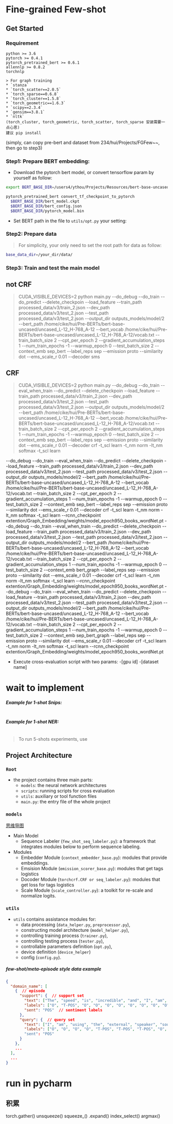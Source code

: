 
# Fine-grained Few-shot 

## Get Started

### Requirement
```
python >= 3.6
pytorch >= 0.4.1
pytorch_pretrained_bert >= 0.6.1
allennlp >= 0.8.2
torchnlp

> For graph training 
* `stanza`
* `torch_scatter==2.0.5`
* `torch_sparse==0.6.8`
* `torch_cluster==1.5.8`
* `torch_geometric==1.6.3`
* `scipy==2.3.4`
* `gensim==3.8.1`
* `nltk`
(torch_cluster, torch_geometric, torch_scatter, torch_sparse 安装需要一点心思)  
建议 pip install 
```  


(simply, can copy pre-bert and dataset from 234/hui/Projects/FGFew~~, then go to step3)  

### Step1: Prepare BERT embedding:
- Download the pytorch bert model, or convert tensorflow param by yourself as follow:
```bash
export BERT_BASE_DIR=/users4/ythou/Projects/Resources/bert-base-uncased/uncased_L-12_H-768_A-12/

pytorch_pretrained_bert convert_tf_checkpoint_to_pytorch
  $BERT_BASE_DIR/bert_model.ckpt
  $BERT_BASE_DIR/bert_config.json
  $BERT_BASE_DIR/pytorch_model.bin
```
- Set BERT path in the file to `utils/opt.py` your setting:


### Step2: Prepare data

> For simplicity, your only need to set the root path for data as follow:
```bash
base_data_dir=/your_dir/data/
```

### Step3: Train and test the main model

## not CRF
> CUDA_VISIBLE_DEVICES=2 python main.py --do_debug --do_train --do_predict --delete_checkpoin --load_feature --train_path processed_data/v3/train_2.json --dev_path processed_data/v3/test_2.json --test_path processed_data/v3/test_2.json --output_dir outputs_models/model/2 --bert_path /home/cike/hui/Pre-BERTs/bert-base-uncased/uncased_L-12_H-768_A-12 --bert_vocab /home/cike/hui/Pre-BERTs/bert-base-uncased/uncased_L-12_H-768_A-12/vocab.txt --train_batch_size 2 --cpt_per_epoch 2 --gradient_accumulation_steps 1 --num_train_epochs -1 --warmup_epoch 0 --test_batch_size 2 --context_emb sep_bert --label_reps sep --emission proto --similarity dot --ems_scale_r 0.01 --decoder sms

## CRF
> CUDA_VISIBLE_DEVICES=2 python main.py --do_debug --do_train --eval_when_train --do_predict --delete_checkpoin --load_feature --train_path processed_data/v3/train_2.json --dev_path processed_data/v3/test_2.json --test_path processed_data/v3/test_2.json --output_dir outputs_models/model/2 --bert_path /home/cike/hui/Pre-BERTs/bert-base-uncased/uncased_L-12_H-768_A-12 --bert_vocab /home/cike/hui/Pre-BERTs/bert-base-uncased/uncased_L-12_H-768_A-12/vocab.txt --train_batch_size 2 --cpt_per_epoch 2 --gradient_accumulation_steps 1 --num_train_epochs -1 --warmup_epoch 0 --test_batch_size 2 --context_emb sep_bert --label_reps sep --emission proto --similarity dot --ems_scale_r 0.01 --decoder crf -t_scl learn -t_nm norm -lt_nm softmax -t_scl learn

--do_debug --do_train --eval_when_train --do_predict --delete_checkpoin --load_feature --train_path processed_data/v3/train_2.json --dev_path processed_data/v3/test_2.json --test_path processed_data/v3/test_2.json --output_dir outputs_models/model/2 --bert_path /home/cike/hui/Pre-BERTs/bert-base-uncased/uncased_L-12_H-768_A-12 --bert_vocab /home/cike/hui/Pre-BERTs/bert-base-uncased/uncased_L-12_H-768_A-12/vocab.txt --train_batch_size 2 --cpt_per_epoch 2 --gradient_accumulation_steps 1 --num_train_epochs -1 --warmup_epoch 0 --test_batch_size 2 --context_emb sep_bert --label_reps sep --emission proto --similarity dot --ems_scale_r 0.01 --decoder crf -t_scl learn -t_nm norm -lt_nm softmax -t_scl learn --rcnn_checkpoint extention/Graph_Embedding/weights/model_epoch950_books_wordNet.pt
--do_debug --do_train --eval_when_train --do_predict --delete_checkpoin --load_feature --train_path processed_data/v3/train_2.json --dev_path processed_data/v3/test_2.json --test_path processed_data/v3/test_2.json --output_dir outputs_models/model/2 --bert_path /home/cike/hui/Pre-BERTs/bert-base-uncased/uncased_L-12_H-768_A-12 --bert_vocab /home/cike/hui/Pre-BERTs/bert-base-uncased/uncased_L-12_H-768_A-12/vocab.txt --train_batch_size 2 --cpt_per_epoch 2 --gradient_accumulation_steps 1 --num_train_epochs -1 --warmup_epoch 0 --test_batch_size 2 --context_emb bert_graph --label_reps sep --emission proto --similarity dot --ems_scale_r 0.01 --decoder crf -t_scl learn -t_nm norm -lt_nm softmax -t_scl learn --rcnn_checkpoint extention/Graph_Embedding/weights/model_epoch950_books_wordNet.pt
--do_debug --do_train --eval_when_train --do_predict --delete_checkpoin --load_feature --train_path processed_data/v3/train_2.json --dev_path processed_data/v3/test_2.json --test_path processed_data/v3/test_2.json --output_dir outputs_models/model/2 --bert_path /home/cike/hui/Pre-BERTs/bert-base-uncased/uncased_L-12_H-768_A-12 --bert_vocab /home/cike/hui/Pre-BERTs/bert-base-uncased/uncased_L-12_H-768_A-12/vocab.txt --train_batch_size 2 --cpt_per_epoch 2 --gradient_accumulation_steps 1 --num_train_epochs -1 --warmup_epoch 0 --test_batch_size 2 --context_emb sep_bert_graph --label_reps sep --emission proto --similarity dot --ems_scale_r 0.01 --decoder crf -t_scl learn -t_nm norm -lt_nm softmax -t_scl learn --rcnn_checkpoint extention/Graph_Embedding/weights/model_epoch950_books_wordNet.pt

- Execute cross-evaluation script with two params: -[gpu id] -[dataset name]



# wait to implement
##### Example for 1-shot Snips:
```bash

```
##### Example for 1-shot NER:
```bash

```

> To run 5-shots experiments, use 


## Project Architecture

### `Root`
- the project contains three main parts:
    - `models`: the neural network architectures
    - `scripts`: running scripts for cross evaluation
    - `utils`: auxiliary or tool function files
    - `main.py`: the entry file of the whole project

### `models`
[思维导图](https://www.edrawsoft.cn/viewer/public/s/d5b50827142463)
- Main Model  
    - Sequence Labeler (`few_shot_seq_labeler.py`): a framework that integrates modules below to perform sequence labeling.
- Modules
    - Embedder Module (`context_embedder_base.py`): modules that provide embeddings.
    - Emsision Module (`emission_scorer_base.py`): modules that get tags logistics
    - Docoder Module (`torchcrf.CRF or seq_labeler.py`): modules that get loss for tags logistics
    - Scale Module (`scale_controller.py`): a toolkit for re-scale and normalize logits.

### `utils`

- `utils` contains assistance modules for:
    - data processing (`data_helper.py`, `preprocessor.py`), 
    - constructing model architecture (`model_helper.py`), 
    - controlling training process (`trainer.py`), 
    - controlling testing process (`tester.py`), 
    - controllable parameters definition (`opt.py`), 
    - device definition (`device_helper`) 
    - config (`config.py`).
    
##### few-shot/meta-episode style data example

```json
{
  "domain_name": [
    {  // episode
      "support": {  // support set
        "text": ["The", "speed", "is", "incredible", "and", "I", "am", "more", "than", "satisfied", "."],  // input sequence
        "labels": ["O", "T-POS", "O", "O", "O", "O", "O", "O", "O", "O", "O"],  // output sequence in sequence labeling task
        "sent": "POS"  // sentiment labels
      },
      "query": {  // query set
        "text": ["I", "am", "using", "the", "external", "speaker", "sound", "is", "good", "."],
        "labels": ["O", "O", "O", "O", "T-POS", "T-POS", "T-POS", "O", "O", "O"]
        "sent": "POS"  
      }
    },
    ...
  ],
  ...
}

```


# run in pycharm  


## 积累
torch.gather()
unsqueeze()
squeeze_()
.expand()
index_select()
argmax()

